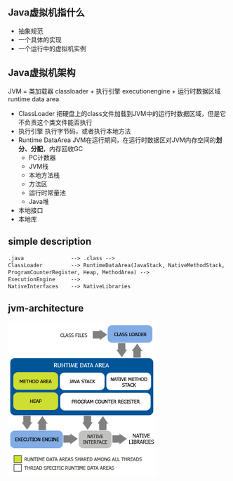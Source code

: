 ## Java虚拟机指什么
* 抽象规范
* 一个具体的实现
* 一个运行中的虚拟机实例

## Java虚拟机架构

JVM = 类加载器 classloader + 执行引擎 executionengine + 运行时数据区域 runtime data area

* ClassLoader 把硬盘上的class文件加载到JVM中的运行时数据区域，但是它不负责这个类文件能否执行
* 执行引擎 执行字节码，或者执行本地方法
* Runtime DataArea JVM在运行期间，在运行时数据区对JVM内存空间的**划分、分配**，内存回收GC
	- PC计数器
	- JVM栈
	- 本地方法栈
	- 方法区
	- 运行时常量池
	- Java堆
* 本地接口
* 本地库	

## simple description

```
.java             	--> .class -->  
ClassLoader 		--> RuntimeDataArea(JavaStack, NativeMethodStack, ProgramCounterRegister, Heap, MethodArea) -->
ExecutionEngine   	--> 
NativeInterfaces 	--> NativeLibraries	
```

## jvm-architecture
![java-jvm](./img/jvm-architecture.png)



